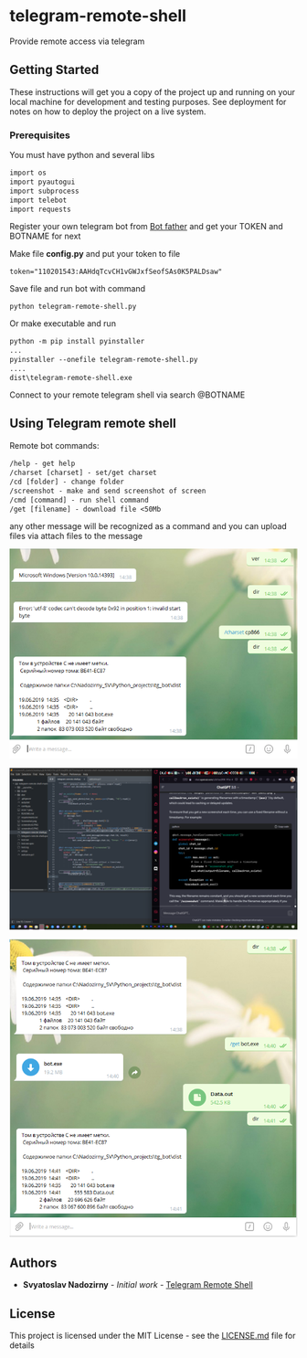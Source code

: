 # telegram-remote-shell
Provide remote access via telegram

## Getting Started

These instructions will get you a copy of the project up and running on your local machine for development and testing purposes. See deployment for notes on how to deploy the project on a live system.

### Prerequisites

You must have python and several libs
```
import os
import pyautogui
import subprocess
import telebot
import requests
```

Register your own telegram bot from [Bot father](https://core.telegram.org/bots#6-botfather) and get your TOKEN and BOTNAME for next

Make file **config.py** and put your token to file
```
token="110201543:AAHdqTcvCH1vGWJxfSeofSAs0K5PALDsaw"
```

Save file and run bot with command

```
python telegram-remote-shell.py
```

Or make executable and run

```
python -m pip install pyinstaller
...
pyinstaller --onefile telegram-remote-shell.py
....
dist\telegram-remote-shell.exe
```

Connect to your remote telegram shell via search @BOTNAME

## Using Telegram remote shell

Remote bot commands:
```
/help - get help
/charset [charset] - set/get charset
/cd [folder] - change folder
/screenshot - make and send screenshot of screen
/cmd [command] - run shell command
/get [filename] - download file <50Mb
```
any other message will be recognized as a command and you can upload files via attach files to the message

![Screenshot2](screenshot2.PNG)

![Screenshot](screenshot.PNG)

![Screenshot3](screenshot3.PNG)

## Authors

* **Svyatoslav Nadozirny** - *Initial work* - [Telegram Remote Shell](https://github.com/NadozirnySvyatoslav/telegram-remote-shell)


## License

This project is licensed under the MIT License - see the [LICENSE.md](LICENSE.md) file for details
